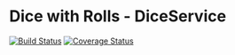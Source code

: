 # Dice with Rolls - DiceService

[![Build Status](https://travis-ci.org/Dice-Tellers/dwr-dice.svg?branch=master)](https://travis-ci.org/Dice-Tellers/dwr-dice)
[![Coverage Status](https://coveralls.io/repos/github/Dice-Tellers/dwr-dice/badge.svg?branch=master)](https://coveralls.io/github/Dice-Tellers/dwr-dice?branch=master)

